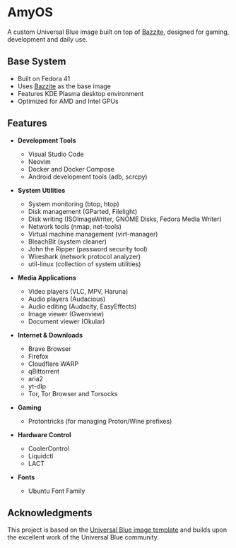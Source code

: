 # AmyOS

A custom Universal Blue image built on top of [Bazzite](https://bazzite.gg/), designed for gaming, development and daily use.

## Base System

- Built on Fedora 41
- Uses [Bazzite](https://bazzite.gg/) as the base image
- Features KDE Plasma desktop environment
- Optimized for AMD and Intel GPUs

## Features

- **Development Tools**
  - Visual Studio Code
  - Neovim
  - Docker and Docker Compose
  - Android development tools (adb, scrcpy)

- **System Utilities**
  - System monitoring (btop, htop)
  - Disk management (GParted, Filelight)
  - Disk writing (ISOImageWriter, GNOME Disks, Fedora Media Writer)
  - Network tools (nmap, net-tools)
  - Virtual machine management (virt-manager)
  - BleachBit (system cleaner)
  - John the Ripper (password security tool)
  - Wireshark (network protocol analyzer)
  - util-linux (collection of system utilities)

- **Media Applications**
  - Video players (VLC, MPV, Haruna)
  - Audio players (Audacious)
  - Audio editing (Audacity, EasyEffects)
  - Image viewer (Gwenview)
  - Document viewer (Okular)

- **Internet & Downloads**
  - Brave Browser
  - Firefox
  - Cloudflare WARP
  - qBittorrent
  - aria2
  - yt-dlp
  - Tor, Tor Browser and Torsocks

- **Gaming**
  - Protontricks (for managing Proton/Wine prefixes)

- **Hardware Control**
  - CoolerControl
  - Liquidctl
  - LACT

- **Fonts**
  - Ubuntu Font Family

## Acknowledgments

This project is based on the [Universal Blue image template](https://github.com/ublue-os/image-template) and builds upon the excellent work of the Universal Blue community.
